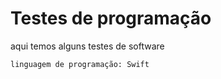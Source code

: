 # Testes de programação
aqui temos alguns testes de software
```bash
linguagem de programação: Swift
```

